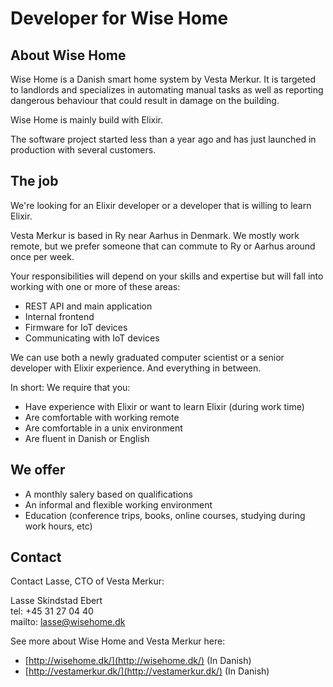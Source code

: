 # Developer for Wise Home

## About Wise Home

Wise Home is a Danish smart home system by Vesta Merkur.
It is targeted to landlords and specializes in automating manual tasks as well as reporting dangerous behaviour that
could result in damage on the building.

Wise Home is mainly build with Elixir.

The software project started less than a year ago and has just launched in production with several customers.

## The job

We're looking for an Elixir developer or a developer that is willing to learn Elixir.

Vesta Merkur is based in Ry near Aarhus in Denmark. We mostly work remote, but we prefer someone that can commute to
Ry or Aarhus around once per week.

Your responsibilities will depend on your skills and expertise but will fall into working with one or more of these
areas:

* REST API and main application
* Internal frontend
* Firmware for IoT devices
* Communicating with IoT devices

We can use both a newly graduated computer scientist or a senior developer with Elixir experience. And everything in
between.

In short: We require that you:

* Have experience with Elixir or want to learn Elixir (during work time)
* Are comfortable with working remote
* Are comfortable in a unix environment
* Are fluent in Danish or English

## We offer

* A monthly salery based on qualifications
* An informal and flexible working environment
* Education (conference trips, books, online courses, studying during work hours, etc)

## Contact

Contact Lasse, CTO of Vesta Merkur:

Lasse Skindstad Ebert  
tel: +45 31 27 04 40  
mailto: lasse@wisehome.dk

See more about Wise Home and Vesta Merkur here:

* [http://wisehome.dk/](http://wisehome.dk/) (In Danish)
* [http://vestamerkur.dk/](http://vestamerkur.dk/) (In Danish)
